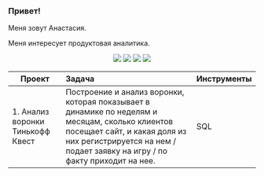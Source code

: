 ### Привет!
Меня зовут Анастасия.

Меня интересует продуктовая аналитика. 

<p align="center">
  <img src="https://img.shields.io/badge/python-3670A0?style=for-the-badge&logo=python&logoColor=ffdd54"/>
  <img src="https://img.shields.io/badge/github-black?style=for-the-badge&logo=github&logoColor=white" />
  <img src="https://img.shields.io/badge/mysql-%2300f?style=for-the-badge&logo=mysql&logoColor=white" />
  <img src="https://img.shields.io/badge/postgresql-%23316192?style=for-the-badge&logo=postgresql&logoColor=white" />
</p>

| **Проект** | **Задача** | **Инструменты** |
| -------------------- | :--------------------- |:--------------------- |
|1. Анализ воронки Тинькофф Квест | Построение и анализ воронки, которая показывает в динамике по неделям и месяцам, сколько клиентов посещает сайт, и какая доля из них регистрируется на нем / подает заявку на игру / по факту приходит на нее. | SQL | 
